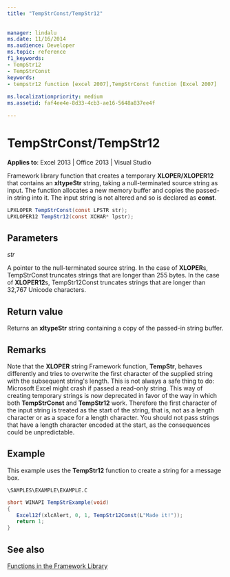 ```yaml
---
title: "TempStrConst/TempStr12"
 
 
manager: lindalu
ms.date: 11/16/2014
ms.audience: Developer
ms.topic: reference
f1_keywords:
- TempStr12
- TempStrConst
keywords:
- tempstr12 function [excel 2007],TempStrConst function [Excel 2007]
 
ms.localizationpriority: medium
ms.assetid: faf4ee4e-8d33-4cb3-ae16-5648a837ee4f

---
```


# TempStrConst/TempStr12

 **Applies to**: Excel 2013 | Office 2013 | Visual Studio 
  
Framework library function that creates a temporary **XLOPER/XLOPER12** that contains an **xltypeStr** string, taking a null-terminated source string as input. The function allocates a new memory buffer and copies the passed-in string into it. The input string is not altered and so is declared as **const**.
  
```cs
LPXLOPER TempStrConst(const LPSTR str);
LPXLOPER12 TempStr12(const XCHAR* lpstr);
```

## Parameters

 _str_
  
A pointer to the null-terminated source string. In the case of **XLOPER**s, TempStrConst truncates strings that are longer than 255 bytes. In the case of **XLOPER12**s, TempStr12Const truncates strings that are longer than 32,767 Unicode characters.
  
## Return value

Returns an **xltypeStr** string containing a copy of the passed-in string buffer. 
  
## Remarks

Note that the **XLOPER** string Framework function, **TempStr**, behaves differently and tries to overwrite the first character of the supplied string with the subsequent string's length. This is not always a safe thing to do: Microsoft Excel might crash if passed a read-only string. This way of creating temporary strings is now deprecated in favor of the way in which both **TempStrConst** and **TempStr12** work. Therefore the first character of the input string is treated as the start of the string, that is, not as a length character or as a space for a length character. You should not pass strings that have a length character encoded at the start, as the consequences could be unpredictable. 
  
## Example

This example uses the **TempStr12** function to create a string for a message box. 
  
 `\SAMPLES\EXAMPLE\EXAMPLE.C`
  
```cs
short WINAPI TempStrExample(void)
{
   Excel12f(xlcAlert, 0, 1, TempStr12Const(L"Made it!"));
   return 1;
}
```

## See also



[Functions in the Framework Library](functions-in-the-framework-library.md)

